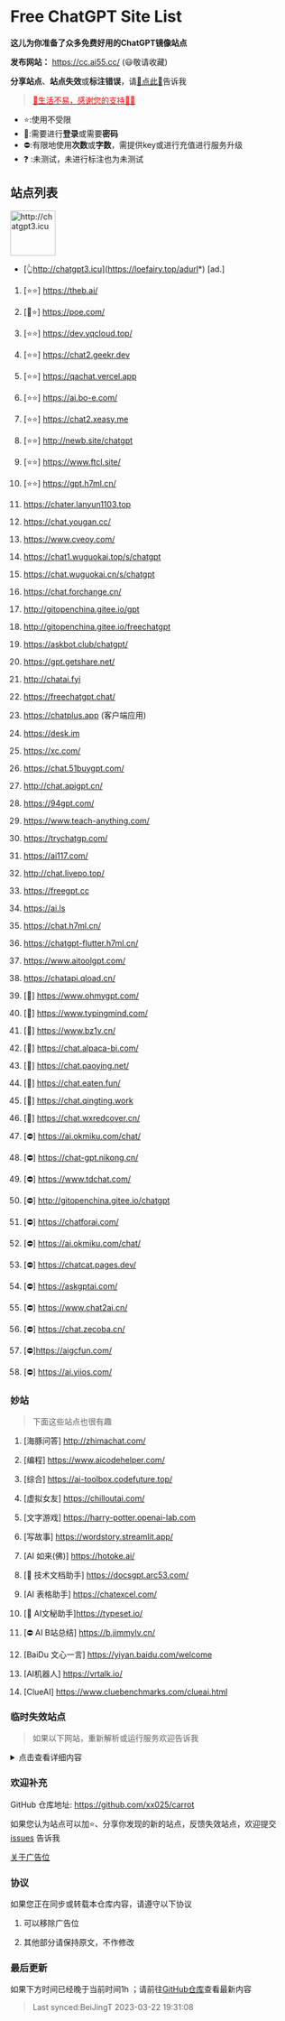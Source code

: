 # Free ChatGPT Site List

**这儿为你准备了众多免费好用的ChatGPT镜像站点**

**发布网站：** https://cc.ai55.cc/   (😃敬请收藏)

**分享站点**、**站点失效**或**标注错误**，请[🌺点此🌺](https://github.com/xx025/carrot/issues)告诉我

><a href="https://xx025.github.io/pages/zs/" target="_blank"><font color="red">🔗生活不易，感谢您的支持🧡🧡</font></a>

[//]: # (> <a href="https://xx025.github.io/pages/zs/" target="_blank"><img src="https://cdn.buymeacoffee.com/buttons/v2/default-blue.png" alt="Buy Me A Coffee" style="height: 40px !important;width: 145px !important;" ></a>)

[//]: # (<br/>)

- ⭐:使用不受限
- 🔑:需要进行**登录**或需要**密码**
- ⛔:有限地使用**次数**或**字数**，需提供key或进行充值进行服务升级
- ❓ :未测试，未进行标注也为未测试

## 站点列表

<a href="https://loefairy.top/adurl*" target="_blank"><img src="https://imgs.loefairy.top/chatgpt3-icu.png" alt="http://chatgpt3.icu" style="height: 80px !important;width: auto !important;" ></a>

- [👆http://chatgpt3.icu](https://loefairy.top/adurl*) [ad.]


1. [⭐⭐] https://theb.ai/

2. [🔑⭐] https://poe.com/

3. [⭐⭐] https://dev.yqcloud.top/

4. [⭐⭐] https://chat2.geekr.dev

5. [⭐⭐] https://qachat.vercel.app

6. [⭐⭐] https://ai.bo-e.com/

7. [⭐⭐] https://chat2.xeasy.me

8. [⭐⭐] http://newb.site/chatgpt

9. [⭐⭐] https://www.ftcl.site/

10. [⭐⭐]  https://gpt.h7ml.cn/

11. https://chater.lanyun1103.top

12. https://chat.yougan.cc/

13. https://www.cveoy.com/

14. https://chat1.wuguokai.top/s/chatgpt

15. https://chat.wuguokai.cn/s/chatgpt

16. https://chat.forchange.cn/

17. http://gitopenchina.gitee.io/gpt

18. http://gitopenchina.gitee.io/freechatgpt

19. https://askbot.club/chatgpt/

20. https://gpt.getshare.net/

21. http://chatai.fyi

22. https://freechatgpt.chat/

23. https://chatplus.app (客户端应用)

24. https://desk.im

25. https://xc.com/

26. https://chat.51buygpt.com/

27. http://chat.apigpt.cn/

28. https://94gpt.com/

29. https://www.teach-anything.com/

30. https://trychatgp.com/

31. https://ai117.com/

32. http://chat.livepo.top/

33. https://freegpt.cc

34. https://ai.ls

35. https://chat.h7ml.cn/

36. https://chatgpt-flutter.h7ml.cn/

37. https://www.aitoolgpt.com/

38. https://chatapi.qload.cn/

39. [🔑] https://www.ohmygpt.com/

40. [🔑] https://www.typingmind.com/

41. [🔑] https://www.bz1y.cn/

42. [🔑] https://chat.alpaca-bi.com/

43. [🔑] https://chat.paoying.net/

44. [🔑] https://chat.eaten.fun/

45. [🔑]  https://chat.qingting.work

46. [🔑] https://chat.wxredcover.cn/

47. [⛔] https://ai.okmiku.com/chat/

48. [⛔] https://chat-gpt.nikong.cn/

49. [⛔] https://www.tdchat.com/

50. [⛔]  http://gitopenchina.gitee.io/chatgpt

51. [⛔] https://chatforai.com/

52. [⛔] https://ai.okmiku.com/chat/

53. [⛔] https://chatcat.pages.dev/

54. [⛔] https://askgptai.com/

55. [⛔] https://www.chat2ai.cn/

56. [⛔] https://chat.zecoba.cn/

57. [⛔]https://aigcfun.com/

58. [⛔] https://ai.yiios.com/

### 妙站

> 下面这些站点也很有趣

1. [海豚问答] http://zhimachat.com/

2. [编程] https://www.aicodehelper.com/

3. [综合] https://ai-toolbox.codefuture.top/

4. [虚拟女友] https://chilloutai.com/

5. [文字游戏] https://harry-potter.openai-lab.com

6. [写故事] https://wordstory.streamlit.app/

7. [AI 如来(佛)] https://hotoke.ai/

8. [🔑 技术文档助手] https://docsgpt.arc53.com/

9. [AI 表格助手] https://chatexcel.com/

10. [🔑 AI文秘助手]https://typeset.io/

11. [⛔ AI B站总结] https://b.jimmylv.cn/

12. [BaiDu 文心一言] https://yiyan.baidu.com/welcome

13. [AI机器人] https://vrtalk.io/

14. [ClueAI] https://www.cluebenchmarks.com/clueai.html

### 临时失效站点

> 如果以下网站，重新解析或运行服务欢迎告诉我

[//]: # (；因为在首次发现不再运行服务或域名不再解析就会列在这儿，并不知晓其后期更新状况)

<details>
  <summary>点击查看详细内容</summary>

1. https://chatmate.network/
   <br/>
2. https://freegpt.one/
   <br/>
3. https://freechatgpt.lol/
   <br/>
4. https://fastgpt.app/
   <br/>
5. https://chat.jingran.vip/
   <br/>
6. http://itecheasy.com.cn/
   <br/>
7. https://chatgpt.ddiu.io/
   <br/>
8. https://chat.qingting.work/
   <br/>
9. https://chat.aigc-model.com/
   <br/>
10. https://chatgpt.poshist.cn/
    <br/>
11. https://www.chatsverse.xyz/
    <br/>
12. https://ai.v2less.com/
    <br/>
13. https://chatgpt.h7ml.cn/
    <br/>
14. https://chat.tgbot.co/
    <br/>
15. https://chat.ninvfeng.xyz/
    <br/>
16. https://talk.xiu.ee/
    <br/>
17. https://chat.sheepig.top/
    <br/>
18. https://chatgpt.ddiu.me/
    <br/>
19. https://chatgpt.lcc8.com/
    <br/>
20. https://chat.uue.me/
    <br/>
21. http://gpt.mxnf.store/
    <br/>
22. https://chat.moyunav.com/
    <br/>
23. https://www.askopenai.cn/
    <br/>

</details>

### 欢迎补充

GitHub 仓库地址: https://github.com/xx025/carrot

如果您认为站点可以加⭐、分享你发现的新的站点，反馈失效站点，欢迎提交[issues](https://github.com/xx025/carrot/issues) 告诉我

[关于广告位](https://github.com/xx025/carrot/wiki)

### 协议

如果您正在同步或转载本仓库内容，请遵守以下协议

1. 可以移除广告位

2. 其他部分请保持原文，不作修改

### 最后更新

如果下方时间已经晚于当前时间1h ；请前往[GitHub仓库](https://github.com/xx025/carrot)查看最新内容

>Last synced:BeiJingT 2023-03-22 19:31:08
